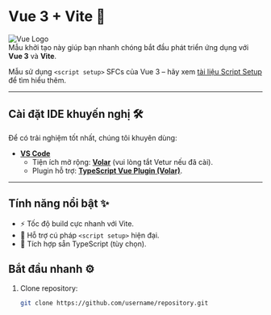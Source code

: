# Vue 3 + Vite 🚀

![Vue Logo](https://vuejs.org/images/logo.png)  
Mẫu khởi tạo này giúp bạn nhanh chóng bắt đầu phát triển ứng dụng với **Vue 3** và **Vite**.  

Mẫu sử dụng `<script setup>` SFCs của Vue 3 – hãy xem [tài liệu Script Setup](https://v3.vuejs.org/api/sfc-script-setup.html#sfc-script-setup) để tìm hiểu thêm.

---

## Cài đặt IDE khuyến nghị 🛠️

Để có trải nghiệm tốt nhất, chúng tôi khuyên dùng:  
- **[VS Code](https://code.visualstudio.com/)**  
  + Tiện ích mở rộng: **[Volar](https://marketplace.visualstudio.com/items?itemName=Vue.volar)** (vui lòng tắt Vetur nếu đã cài).  
  + Plugin hỗ trợ: **[TypeScript Vue Plugin (Volar)](https://marketplace.visualstudio.com/items?itemName=Vue.vscode-typescript-vue-plugin)**.

---

## Tính năng nổi bật ✨  
- ⚡ Tốc độ build cực nhanh với Vite.  
- 🌟 Hỗ trợ cú pháp `<script setup>` hiện đại.  
- 🧩 Tích hợp sẵn TypeScript (tùy chọn).  

## Bắt đầu nhanh ⚙️  
1. Clone repository:  
   ```bash  
   git clone https://github.com/username/repository.git  
